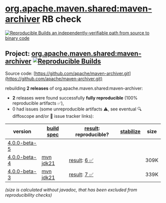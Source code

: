 [org.apache.maven.shared:maven-archiver](https://central.sonatype.com/artifact/org.apache.maven.shared/maven-archiver/versions) RB check
=======

[![Reproducible Builds](https://reproducible-builds.org/images/logos/rb.svg) an independently-verifiable path from source to binary code](https://reproducible-builds.org/)

## Project: [org.apache.maven.shared:maven-archiver](https://central.sonatype.com/artifact/org.apache.maven.shared/maven-archiver/versions) [![Reproducible Builds](https://img.shields.io/endpoint?url=https://raw.githubusercontent.com/jvm-repo-rebuild/reproducible-central/master/content/org/apache/maven/shared/maven-archiver/badge.json)](https://github.com/jvm-repo-rebuild/reproducible-central/blob/master/content/org/apache/maven/shared/maven-archiver/README.md)

Source code: [https://github.com/apache/maven-archiver.git](https://github.com/apache/maven-archiver.git)

rebuilding **2 releases** of org.apache.maven.shared:maven-archiver:
- **2** releases were found successfully **fully reproducible** (100% reproducible artifacts :white_check_mark:),
- 0 had issues (some unreproducible artifacts :warning:, see eventual :mag: diffoscope and/or :memo: issue tracker links):

| version | [build spec](/BUILDSPEC.md) | [result](https://reproducible-builds.org/docs/jvm/): reproducible? | [stabilize](https://github.com/google/oss-rebuild/blob/main/cmd/stabilize/README.md) | size |
| -- | --------- | ------ | ------ | -- |
| [4.0.0-beta-5](https://central.sonatype.com/artifact/org.apache.maven.shared/maven-archiver/4.0.0-beta-5/pom) | | | |
| [4.0.0-beta-4](https://central.sonatype.com/artifact/org.apache.maven.shared/maven-archiver/4.0.0-beta-4/pom) | [mvn jdk21](maven-archiver-4.0.0-beta-4.buildspec) | [result](maven-archiver-4.0.0-beta-4.buildinfo): [6 :white_check_mark: ](maven-archiver-4.0.0-beta-4.buildcompare) | | 309K |
| [4.0.0-beta-3](https://central.sonatype.com/artifact/org.apache.maven.shared/maven-archiver/4.0.0-beta-3/pom) | [mvn jdk21](maven-archiver-4.0.0-beta-3.buildspec) | [result](maven-archiver-4.0.0-beta-3.buildinfo): [7 :white_check_mark: ](maven-archiver-4.0.0-beta-3.buildcompare) | | 339K |

<i>(size is calculated without javadoc, that has been excluded from reproducibility checks)</i>
